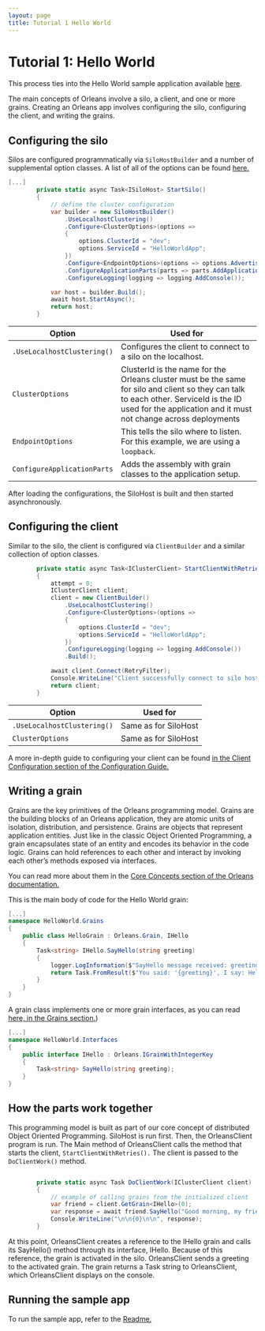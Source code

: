 ```yaml
---
layout: page
title: Tutorial 1 Hello World
---
```


# Tutorial 1: Hello World

This process ties into the Hello World sample application available [here](https://github.com/dotnet/orleans/tree/master/Samples/2.0/HelloWorld).

The main concepts of Orleans involve a silo, a client, and one or more grains.
Creating an Orleans app involves configuring the silo, configuring the client, and writing the grains.

## Configuring the silo

Silos are configured programmatically via `SiloHostBuilder` and a number of supplemental option classes.
A list of all of the options can be found [here.](http://dotnet.github.io/orleans/Documentation/clusters_and_clients/configuration_guide/list_of_options_classes.html)

```csharp
[...]
        private static async Task<ISiloHost> StartSilo()
        {
            // define the cluster configuration
            var builder = new SiloHostBuilder()
                .UseLocalhostClustering()
                .Configure<ClusterOptions>(options =>
                {
                    options.ClusterId = "dev";
                    options.ServiceId = "HelloWorldApp";
                })
                .Configure<EndpointOptions>(options => options.AdvertisedIPAddress = IPAddress.Loopback)
                .ConfigureApplicationParts(parts => parts.AddApplicationPart(typeof(HelloGrain).Assembly).WithReferences())
                .ConfigureLogging(logging => logging.AddConsole());

            var host = builder.Build();
            await host.StartAsync();
            return host;
        }
```

| Option | Used for |
|-------------|----------|
| `.UseLocalhostClustering()` | Configures the client to connect to a silo on the localhost. |
| `ClusterOptions` | ClusterId is the name for the Orleans cluster must be the same for silo and client so they can talk to each other. ServiceId is the ID used for the application and it must not change across deployments|
| `EndpointOptions` | This tells the silo where to listen. For this example, we are using a `loopback`. |
| `ConfigureApplicationParts` | Adds the assembly with grain classes to the application setup. |

After loading the configurations, the SiloHost is built and then started asynchronously.

## Configuring the client

Similar to the silo, the client is configured via `ClientBuilder` and a similar collection of option classes.

```csharp
        private static async Task<IClusterClient> StartClientWithRetries()
        {
            attempt = 0;
            IClusterClient client;
            client = new ClientBuilder()
                .UseLocalhostClustering()
                .Configure<ClusterOptions>(options =>
                {
                    options.ClusterId = "dev";
                    options.ServiceId = "HelloWorldApp";
                })
                .ConfigureLogging(logging => logging.AddConsole())
                .Build();

            await client.Connect(RetryFilter);
            Console.WriteLine("Client successfully connect to silo host");
            return client;
        }

```

| Option | Used for |
|-------------|----------|
| `.UseLocalhostClustering()` | Same as for SiloHost |
| `ClusterOptions` | Same as for SiloHost |

A more in-depth guide to configuring your client can be found [in the Client Configuration section of the Configuration Guide.](http://dotnet.github.io/orleans/Documentation/clusters_and_clients/configuration_guide/client_configuration.html)

## Writing a grain

Grains are the key primitives of the Orleans programming model.
Grains are the building blocks of an Orleans application, they are atomic units of isolation, distribution, and persistence.
Grains are objects that represent application entities.
Just like in the classic Object Oriented Programming, a grain encapsulates state of an entity and encodes its behavior in the code logic.
Grains can hold references to each other and interact by invoking each other’s methods exposed via interfaces.

You can read more about them in the [Core Concepts section of the Orleans documentation.](http://dotnet.github.io/orleans/Documentation/core_concepts/index.html)

This is the main body of code for the Hello World grain:

```csharp
[...]
namespace HelloWorld.Grains
{
    public class HelloGrain : Orleans.Grain, IHello
    {
        Task<string> IHello.SayHello(string greeting)
        {
            logger.LogInformation($"SayHello message received: greeting = '{greeting}'");
            return Task.FromResult($"You said: '{greeting}', I say: Hello!");
        }
    }
}
```

A grain class implements one or more grain interfaces, as you can read [here, in the Grains section.](http://dotnet.github.io/orleans/Documentation/grains/index.html))

```csharp
[...]
namespace HelloWorld.Interfaces
{
    public interface IHello : Orleans.IGrainWithIntegerKey
    {
        Task<string> SayHello(string greeting);
    }
}

```

## How the parts work together

This programming model is built as part of our core concept of distributed Object Oriented Programming.
SiloHost is run first.
Then, the OrleansClient program is run.
The Main method of OrleansClient calls the method that starts the client, `StartClientWithRetries().`
The client is passed to the `DoClientWork()` method.


```csharp

        private static async Task DoClientWork(IClusterClient client)
        {
            // example of calling grains from the initialized client
            var friend = client.GetGrain<IHello>(0);
            var response = await friend.SayHello("Good morning, my friend!");
            Console.WriteLine("\n\n{0}\n\n", response);
        }

```

At this point, OrleansClient creates a reference to the IHello grain and calls its SayHello() method through its interface, IHello.
Because of this reference, the grain is activated in the silo.
OrleansClient sends a greeting to the activated grain.
The grain returns a Task string to OrleansClient, which OrleansClient displays on the console.

## Running the sample app

To run the sample app, refer to the [Readme.](https://github.com/dotnet/orleans/tree/master/Samples/2.0/HelloWorld)
